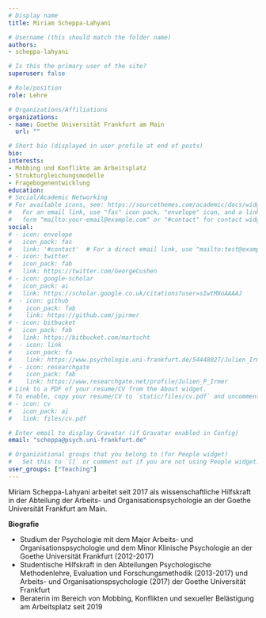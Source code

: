 ```yaml
---
# Display name
title: Miriam Scheppa-Lahyani

# Username (this should match the folder name)
authors:
- scheppa-lahyani

# Is this the primary user of the site?
superuser: false

# Role/position
role: Lehre

# Organizations/Affiliations
organizations:
- name: Goethe Universität Frankfurt am Main
  url: ""

# Short bio (displayed in user profile at end of posts)
bio:
interests:
- Mobbing und Konflikte am Arbeitsplatz
- Strukturgleichungsmodelle
- Fragebogenentwicklung
education:
# Social/Academic Networking
# For available icons, see: https://sourcethemes.com/academic/docs/widgets/#icons
#   For an email link, use "fas" icon pack, "envelope" icon, and a link in the
#   form "mailto:your-email@example.com" or "#contact" for contact widget.
social:
# - icon: envelope
#   icon_pack: fas
#   link: '#contact'  # For a direct email link, use "mailto:test@example.org".
# - icon: twitter
#   icon_pack: fab
#   link: https://twitter.com/GeorgeCushen
# - icon: google-scholar
#   icon_pack: ai
#   link: https://scholar.google.co.uk/citations?user=sIwtMXoAAAAJ
#  - icon: github
#    icon_pack: fab
#    link: https://github.com/jpirmer
# - icon: bitbucket
#   icon_pack: fab
#   link: https://bitbucket.com/martscht
#  - icon: link
#    icon_pack: fa
#    link: https://www.psychologie.uni-frankfurt.de/54448027/Julien_Irmer
#  - icon: researchgate
#    icon_pack: fab
#    link: https://www.researchgate.net/profile/Julien_P_Irmer
# Link to a PDF of your resume/CV from the About widget.
# To enable, copy your resume/CV to `static/files/cv.pdf` and uncomment the lines below.
# - icon: cv
#   icon_pack: ai
#   link: files/cv.pdf

# Enter email to display Gravatar (if Gravatar enabled in Config)
email: "scheppa@psych.uni-frankfurt.de"

# Organizational groups that you belong to (for People widget)
#   Set this to `[]` or comment out if you are not using People widget.
user_groups: ["Teaching"]
---
```


Miriam Scheppa-Lahyani arbeitet seit 2017 als wissenschaftliche Hilfskraft in der Abteilung der Arbeits- und Organisationspsychologie an der Goethe Universität Frankfurt am Main.

**Biografie**

- Studium der Psychologie mit dem Major Arbeits- und Organisationspsychologie und dem Minor Klinische Psychologie an der Goethe Universität Frankfurt (2012-2017)
- Studentische Hilfskraft in den Abteilungen Psychologische Methodenlehre, Evaluation und Forschungsmethodik (2013-2017) und Arbeits- und Organisationspsychologie (2017) der Goethe Universität Frankfurt
- Beraterin im Bereich von Mobbing, Konflikten und sexueller Belästigung am Arbeitsplatz seit 2019 

